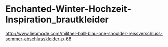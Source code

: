 Enchanted-Winter-Hochzeit-Inspiration_brautkleider
==================================================

http://www.liebmode.com/militaer-ball-blau-one-shoulder-reissverschluss-sommer-abschlusskleider-p-68
